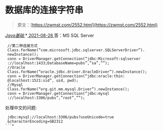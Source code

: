 <!--yml
category: 未分类
date: 0001-01-01 00:00:00
-->

# 数据库的连接字符串

> 原文：[https://zwmst.com/2552.html](https://zwmst.com/2552.html)

   [ *Java基础* ](https://zwmst.com/java%e5%9f%ba%e7%a1%80)*[ <time datetime="2021-08-28T17:55:00+08:00"> 2021-08-28 </time> ](https://zwmst.com/2552.html)  答：MS SQL Server

```
 //第二种连接方式 
 Class.forName(“com.microsoft.jdbc.sqlserver.SQLServerDriver”). 
 newInstance(); 
 conn = DriverManager.getConnection(“jdbc:Microsoft:sqlserver 
 ://localhost:1433;DatabaseName=pubs”,”sa”,””);
 //Oracle 
 Class.forName(“oracle.jdbc.driver.OracleDriver”).newInstance(); 
 conn = DriverManager.getConnection(“jdbc:oracle:thin: 
 @localhost:1521:sid”, uid, pwd); 
 //Mysql 
 Class.forName(“org.git.mm.mysql.Driver”).newInstance(); 
 conn = DriverManager.getConnection(“jdbc:mysql 
 ://localhost:3306/pubs”,”root”,””); 
```

处理中文的问题:

```
 jdbc:mysql://localhost:3306/pubs?useUnicode=true 
 &characterEncoding=GB2312 
```*